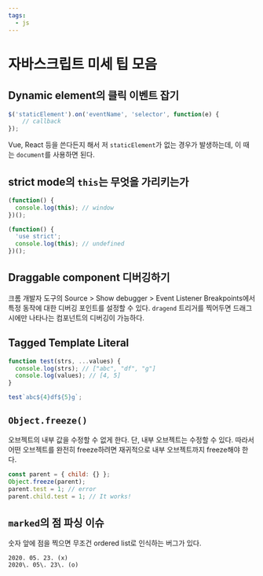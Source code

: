 ```yaml
---
tags:
  - js
---
```


# 자바스크립트 미세 팁 모음

## Dynamic element의 클릭 이벤트 잡기

```js
$('staticElement').on('eventName', 'selector', function(e) {
	// callback
});
```

Vue, React 등을 쓴다든지 해서 저 `staticElement`가 없는 경우가 발생하는데, 이 때는 `document`를 사용하면 된다.

## strict mode의 `this`는 무엇을 가리키는가

```js
(function() {
  console.log(this); // window
})();

(function() {
  'use strict';
  console.log(this); // undefined
})();
```

## Draggable component 디버깅하기

크롬 개발자 도구의 Source > Show debugger > Event Listener Breakpoints에서 특정 동작에 대한 디버깅 포인트를 설정할 수 있다. `dragend` 트리거를 찍어두면 드래그 시에만 나타나는 컴포넌트의 디버깅이 가능하다.

## Tagged Template Literal

```js
function test(strs, ...values) {
  console.log(strs); // ["abc", "df", "g"]
  console.log(values); // [4, 5]
}

test`abc${4}df${5}g`;
```

## `Object.freeze()`

오브젝트의 내부 값을 수정할 수 없게 한다. 단, 내부 오브젝트는 수정할 수 있다. 따라서 어떤 오브젝트를 완전히 freeze하려면 재귀적으로 내부 오브젝트까지 freeze해야 한다.

```js
const parent = { child: {} };
Object.freeze(parent);
parent.test = 1; // error
parent.child.test = 1; // It works!
```

## `marked`의 점 파싱 이슈

숫자 앞에 점을 찍으면 무조건 ordered list로 인식하는 버그가 있다.

```
2020. 05. 23. (x)
2020\. 05\. 23\. (o)
```
